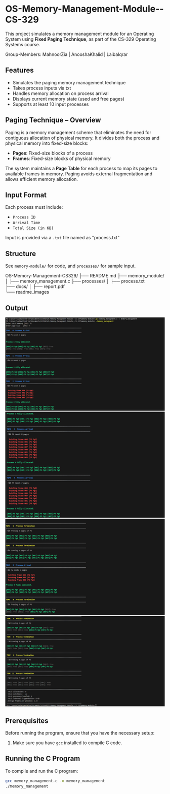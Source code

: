 # OS-Memory-Management-Module--CS-329
This project simulates a memory management module for an Operating System using **Fixed Paging Technique**, as part of the CS-329 Operating Systems course.

Group-Members: MahnoorZia | AnooshaKhalid | LaibaIqrar

## Features

- Simulates the paging memory management technique
- Takes process inputs via txt
- Handles memory allocation on process arrival
- Displays current memory state (used and free pages)
- Supports at least 10 input processes

## Paging Technique – Overview

Paging is a memory management scheme that eliminates the need for contiguous allocation of physical memory. It divides both the process and physical memory into fixed-size blocks:

- **Pages**: Fixed-size blocks of a process
- **Frames**: Fixed-size blocks of physical memory

The system maintains a **Page Table** for each process to map its pages to available frames in memory. Paging avoids external fragmentation and allows efficient memory allocation.

## Input Format

Each process must include:

- `Process ID`
- `Arrival Time`
- `Total Size (in KB)`

Input is provided via a `.txt` file named as "process.txt"

## Structure

See `memory-module/` for code, and `processes/` for sample input.

OS-Memory-Management-CS329/
├── README.md
├── memory_module/
│   ├── memory_management.c
├── processes/
│   ├── process.txt     
├── docs/
│   ├── report.pdf               
└── readme_images   

## Output

![alt text](readme_images/image1.png)
![alt text](readme_images/image2.png)
![alt text](readme_images/image3.png)
![alt text](readme_images/image4.png)

## Prerequisites

Before running the program, ensure that you have the necessary setup:

1. Make sure you have `gcc` installed to compile C code.

## Running the C Program

To compile and run the C program:

```bash
gcc memory_management.c -o memory_management
./memory_management


